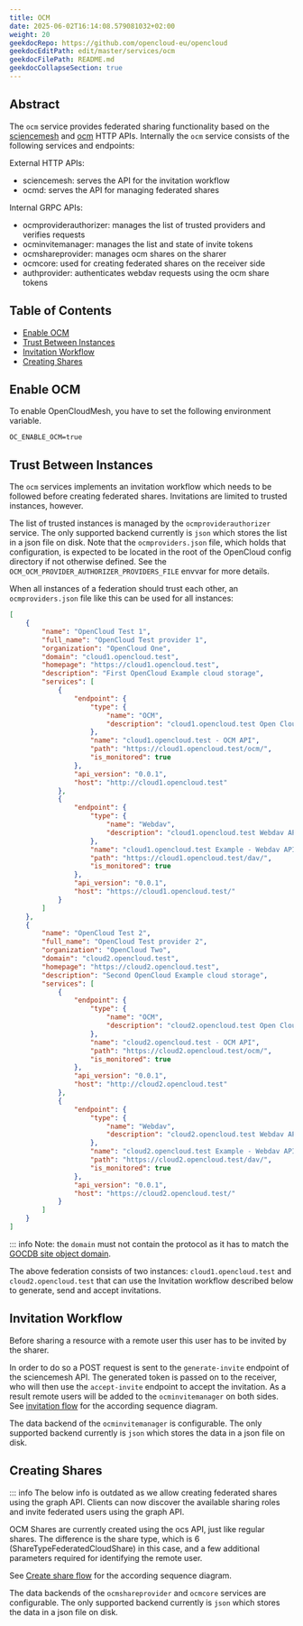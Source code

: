 ```yaml
---
title: OCM
date: 2025-06-02T16:14:08.579081032+02:00
weight: 20
geekdocRepo: https://github.com/opencloud-eu/opencloud
geekdocEditPath: edit/master/services/ocm
geekdocFilePath: README.md
geekdocCollapseSection: true
---
```


<!-- Do not edit this file, it is autogenerated. Edit the service README.md instead -->

## Abstract


The `ocm` service provides federated sharing functionality based on the [sciencemesh](https://sciencemesh.io/) and [ocm](https://github.com/cs3org/OCM-API) HTTP APIs. Internally the `ocm` service consists of the following services and endpoints:

External HTTP APIs:
* sciencemesh: serves the API for the invitation workflow
* ocmd: serves the API for managing federated shares

Internal GRPC APIs:
* ocmproviderauthorizer: manages the list of trusted providers and verifies requests
* ocminvitemanager: manages the list and state of invite tokens
* ocmshareprovider: manages ocm shares on the sharer
* ocmcore: used for creating federated shares on the receiver side
* authprovider: authenticates webdav requests using the ocm share tokens


## Table of Contents

* [Enable OCM](#enable-ocm)
* [Trust Between Instances](#trust-between-instances)
* [Invitation Workflow](#invitation-workflow)
* [Creating Shares](#creating-shares)

## Enable OCM

To enable OpenCloudMesh, you have to set the following environment variable.

```console
OC_ENABLE_OCM=true
```

## Trust Between Instances

The `ocm` services implements an invitation workflow which needs to be followed before creating federated shares. Invitations are limited to trusted instances, however.

The list of trusted instances is managed by the `ocmproviderauthorizer` service. The only supported backend currently is `json` which stores the list in a json file on disk. Note that the `ocmproviders.json` file, which holds that configuration, is expected to be located in the root of the OpenCloud config directory if not otherwise defined. See the `OCM_OCM_PROVIDER_AUTHORIZER_PROVIDERS_FILE` envvar for more details.

When all instances of a federation should trust each other, an `ocmproviders.json` file like this can be used for all instances:
```json
[
    {
        "name": "OpenCloud Test 1",
        "full_name": "OpenCloud Test provider 1",
        "organization": "OpenCloud One",
        "domain": "cloud1.opencloud.test",
        "homepage": "https://cloud1.opencloud.test",
        "description": "First OpenCloud Example cloud storage",
        "services": [
            {
                "endpoint": {
                    "type": {
                        "name": "OCM",
                        "description": "cloud1.opencloud.test Open Cloud Mesh API"
                    },
                    "name": "cloud1.opencloud.test - OCM API",
                    "path": "https://cloud1.opencloud.test/ocm/",
                    "is_monitored": true
                },
                "api_version": "0.0.1",
                "host": "http://cloud1.opencloud.test"
            },
            {
                "endpoint": {
                    "type": {
                        "name": "Webdav",
                        "description": "cloud1.opencloud.test Webdav API"
                    },
                    "name": "cloud1.opencloud.test Example - Webdav API",
                    "path": "https://cloud1.opencloud.test/dav/",
                    "is_monitored": true
                },
                "api_version": "0.0.1",
                "host": "https://cloud1.opencloud.test/"
            }
        ]
    },
    {
        "name": "OpenCloud Test 2",
        "full_name": "OpenCloud Test provider 2",
        "organization": "OpenCloud Two",
        "domain": "cloud2.opencloud.test",
        "homepage": "https://cloud2.opencloud.test",
        "description": "Second OpenCloud Example cloud storage",
        "services": [
            {
                "endpoint": {
                    "type": {
                        "name": "OCM",
                        "description": "cloud2.opencloud.test Open Cloud Mesh API"
                    },
                    "name": "cloud2.opencloud.test - OCM API",
                    "path": "https://cloud2.opencloud.test/ocm/",
                    "is_monitored": true
                },
                "api_version": "0.0.1",
                "host": "http://cloud2.opencloud.test"
            },
            {
                "endpoint": {
                    "type": {
                        "name": "Webdav",
                        "description": "cloud2.opencloud.test Webdav API"
                    },
                    "name": "cloud2.opencloud.test Example - Webdav API",
                    "path": "https://cloud2.opencloud.test/dav/",
                    "is_monitored": true
                },
                "api_version": "0.0.1",
                "host": "https://cloud2.opencloud.test/"
            }
        ]
    }
]
```

::: info
Note: the `domain` must not contain the protocol as it has to match the [GOCDB site object domain](https://developer.sciencemesh.io/docs/technical-documentation/central-database/#site-object).

The above federation consists of two instances: `cloud1.opencloud.test` and `cloud2.opencloud.test` that can use the Invitation workflow described below to generate, send and accept invitations.

## Invitation Workflow

Before sharing a resource with a remote user this user has to be invited by the sharer.

In order to do so a POST request is sent to the `generate-invite` endpoint of the sciencemesh API. The generated token is passed on to the receiver, who will then use the `accept-invite` endpoint to accept the invitation. As a result remote users will be added to the `ocminvitemanager` on both sides. See [invitation flow](invitation_flow) for the according sequence diagram.

The data backend of the `ocminvitemanager` is configurable. The only supported backend currently is `json` which stores the data in a json file on disk.

## Creating Shares

::: info
The below info is outdated as we allow creating federated shares using the graph API. Clients can now discover the available sharing roles and invite federated users using the graph API.

OCM Shares are currently created using the ocs API, just like regular shares. The difference is the share type, which is 6 (ShareTypeFederatedCloudShare) in this case, and a few additional parameters required for identifying the remote user.

See [Create share flow](create_share_flow) for the according sequence diagram.

The data backends of the `ocmshareprovider` and `ocmcore` services are configurable. The only supported backend currently is `json` which stores the data in a json file on disk.

